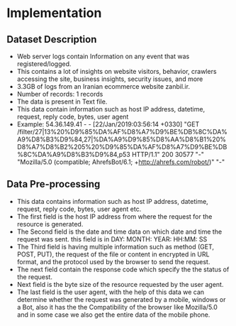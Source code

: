 # Implementation

## Dataset Description
* Web server logs contain Information on any event that was registered/logged.
* This contains a lot of insights on website visitors, behavior, crawlers accessing the site, business insights, security issues, and more
* 3.3GB of logs from an Iranian ecommerce website zanbil.ir.
* Number of records: 1 records
* The data is present in Text file.
* This data contain information such as host IP address, datetime, request, reply code, bytes, user agent
* Example:
	54.36.149.41 - - [22/Jan/2019:03:56:14 +0330] "GET /filter/27|13%20%D9%85%DA%AF%D8%A7%D9%BE%DB%8C%DA%A9%D8%B3%D9%84,27|%DA%A9%D9%85%D8%AA%D8%B1%20%D8%A7%D8%B2%205%20%D9%85%DA%AF%D8%A7%D9%BE%DB%8C%DA%A9%D8%B3%D9%84,p53 HTTP/1.1" 200 30577 "-" "Mozilla/5.0 (compatible; AhrefsBot/6.1; +http://ahrefs.com/robot/)" "-"

## Data Pre-processing
* This data contains information such as host IP address, datetime, request, reply code, bytes, user agent etc.
* The first field is the host IP address from where the request for the resource is generated.
* The Second field is the date and time data on which date and time the request was sent. this field is in DAY: MONTH: YEAR: HH:MM: SS
* The Third field is having multiple information such as method (GET, POST, PUT), the request of the file or content in encrypted in URL format, and the protocol used by the browser to send the request.
* The next field contain the response code which specify the the status of the request.
* Next field is the byte size of the resource requested by the user agent.
* The last field is the user agent, with the help of this data we can determine whether the request was generated by a mobile, windows or a Bot, also it has the the Compatibility of the browser like Mozilla/5.0 and in some case we also get the entire data of the mobile phone.

